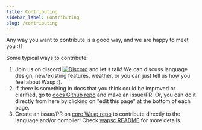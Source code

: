 ```yaml
---
title: Contributing
sidebar_label: Contributing
slug: /contributing
---
```


Any way you want to contribute is a good way, and we are happy to meet you :)!

Some typical ways to contribute:
1. Join us on discord [![Discord](https://img.shields.io/discord/686873244791210014?label=chat%20on%20discord)](https://discord.gg/rzdnErX) and let's talk! We can discuss language design, new/existing features, weather, or you can just tell us how you feel about Wasp :).
2. If there is something in docs that you think could be improved or clarified, go to [docs Github repo](https://github.com/wasp-lang/wasp) and make an issue/PR! Or, you can do it directly from here by clicking on "edit this page" at the bottom of each page.
3. Create an issue/PR on [core Wasp repo](https://github.com/wasp-lang/wasp) to contribute directly to the language and/or compiler! Check [wapsc README](https://github.com/wasp-lang/wasp/tree/master/waspc) for more details.
